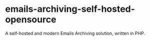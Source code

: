 # emails-archiving-self-hosted-opensource
A self-hosted and modern Emails Archiving solution, written in PHP.
